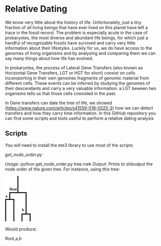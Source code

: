 # Relative Dating

We know very little about the history of life. Unfortunately, just a tiny fraction of all living beings that have ever lived on this planet have left a trace in the fossil record. The problem is especially acute in the case of prokaryotes, the most diverse and abundant life beings, for which just a handful of recognizable fossils have survived and carry very little information about their lifestyles.
Luckily for us, we do have access to the genomes of living organisms and by analysing and comparing them we can say many things about how life has evolved. 

In prokaryotes, the process of Lateral Gene Transfers (also known as Horizontal Gene Transfers, LGT or HGT for short) consist on cells incoroporting in their own genomes fragments of genomic material from different cells. These events can be inferred by studying the genomes of their descendants and carry a very valuable information: a LGT beween two organisms tells us that those cells coexisted in the past. 

In Gene transfers can date the tree of life, we showed (https://www.nature.com/articles/s41559-018-0525-3) how we can detect transfers and how they carry time information. In this GitHub repository you can find some scripts and tools useful to perform a relative dating analysis

## Scripts

You will need to install the ete3 library to use most of the scripts

*get_node_order.py*

*Usage*: python get_node_order.py tree.nwk
*Output*: Prints to stdoutput the node order of the given tree. For instance, using this tree:

![Tree 1](/Images/Tree1.png)

Would produce:

Root,a,b





